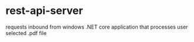 # rest-api-server

requests inbound from windows .NET core application that processes user selected .pdf file
